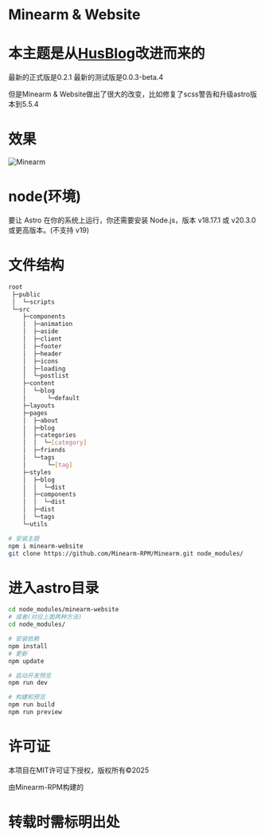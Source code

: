 # Minearm & Website
# 本主题是从[HusBlog](https://github.com/KraHsu/HsuBlog.git)改进而来的
最新的正式版是0.2.1
最新的测试版是0.0.3-beta.4

但是Minearm & Website做出了很大的改变，比如修复了scss警告和升级astro版本到5.5.4

# 效果
![Minearm](https://portal.astro.build/_image?href=https%3A%2F%2Fstorage.googleapis.com%2Fdev-portal-bucket%2Fgetsej9k9i2o7ocjk55eiiqbbkqybh02hotjnz.webp&w=800&h=529&f=webp)

# node(环境)

要让 Astro 在你的系统上运行，你还需要安装 Node.js，版本 v18.17.1 或 v20.3.0 或更高版本。(不支持 v19)

# 文件结构

```bash
root
 ├─public
 │  └─scripts
 └─src
    ├─components
    │  ├─animation
    │  ├─aside
    │  ├─client
    │  ├─footer
    │  ├─header
    │  ├─icons
    │  ├─loading
    │  └─postlist
    ├─content
    │  └─blog
    │      └─default
    ├─layouts
    ├─pages
    │  ├─about
    │  ├─blog
    │  ├─categories
    │  │  └─[category]
    │  ├─friends
    │  └─tags
    │      └─[tag]
    ├─styles
    │  ├─blog
    │  │  └─dist
    │  ├─components
    │  │  └─dist
    │  ├─dist
    │  └─tags
    └─utils
```

~~~bash
# 安装主题
npm i minearm-website
git clone https://github.com/Minearm-RPM/Minearm.git node_modules/
~~~

# 进入astro目录
~~~bash
cd node_modules/minearm-website
# 或者(对应上面两种方法)
cd node_modules/
~~~

~~~bash
# 安装依赖
npm install
# 更新
npm update
~~~

~~~bash
# 启动开发预览
npm run dev
~~~

~~~bash
# 构建和预览
npm run build
npm run preview
~~~

# 许可证

本项目在MIT许可证下授权，版权所有©2025

由Minearm-RPM构建的

# 转载时需标明出处
